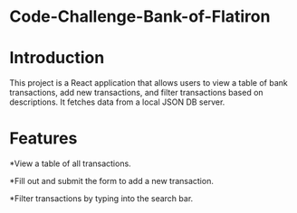 # Code-Challenge-Bank-of-Flatiron
# Introduction
This project is a React application that allows users to view a table of bank transactions, add new transactions, and filter transactions based on descriptions. It fetches data from a local JSON DB server.

# Features
*View a table of all transactions.

*Fill out and submit the form to add a new transaction.

*Filter transactions by typing into the search bar.
